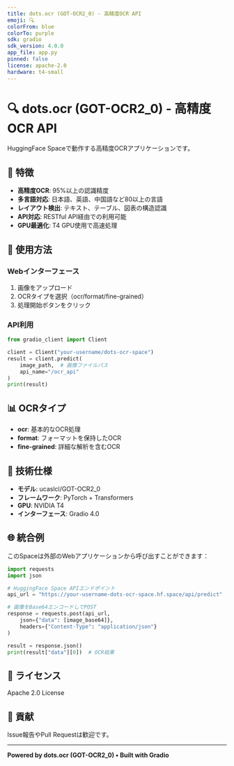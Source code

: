 ```yaml
---
title: dots.ocr (GOT-OCR2_0) - 高精度OCR API
emoji: 🔍
colorFrom: blue
colorTo: purple
sdk: gradio
sdk_version: 4.0.0
app_file: app.py
pinned: false
license: apache-2.0
hardware: t4-small
---
```


# 🔍 dots.ocr (GOT-OCR2_0) - 高精度OCR API

HuggingFace Spaceで動作する高精度OCRアプリケーションです。

## 🌟 特徴

- **高精度OCR**: 95%以上の認識精度
- **多言語対応**: 日本語、英語、中国語など80以上の言語
- **レイアウト検出**: テキスト、テーブル、図表の構造認識
- **API対応**: RESTful API経由での利用可能
- **GPU最適化**: T4 GPU使用で高速処理

## 🚀 使用方法

### Webインターフェース
1. 画像をアップロード
2. OCRタイプを選択（ocr/format/fine-grained）
3. 処理開始ボタンをクリック

### API利用
```python
from gradio_client import Client

client = Client("your-username/dots-ocr-space")
result = client.predict(
    image_path,  # 画像ファイルパス
    api_name="/ocr_api"
)
print(result)
```

## 📊 OCRタイプ

- **ocr**: 基本的なOCR処理
- **format**: フォーマットを保持したOCR
- **fine-grained**: 詳細な解析を含むOCR

## 🔧 技術仕様

- **モデル**: ucaslcl/GOT-OCR2_0
- **フレームワーク**: PyTorch + Transformers
- **GPU**: NVIDIA T4
- **インターフェース**: Gradio 4.0

## 🌐 統合例

このSpaceは外部のWebアプリケーションから呼び出すことができます：

```python
import requests
import json

# HuggingFace Space APIエンドポイント
api_url = "https://your-username-dots-ocr-space.hf.space/api/predict"

# 画像をBase64エンコードしてPOST
response = requests.post(api_url, 
    json={"data": [image_base64]},
    headers={"Content-Type": "application/json"}
)

result = response.json()
print(result["data"][0])  # OCR結果
```

## 📝 ライセンス

Apache 2.0 License

## 🤝 貢献

Issue報告やPull Requestは歓迎です。

---

**Powered by dots.ocr (GOT-OCR2_0) • Built with Gradio**